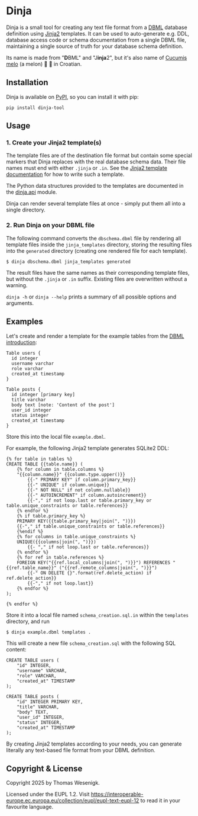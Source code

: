 # Dinja

Dinja is a small tool for creating any text file format from a [DBML](https://dbml.dbdiagram.io/home/)
database definition using [Jinja2](https://jinja.palletsprojects.com/en/stable/) templates. It can
be used to auto-generate e.g. DDL, database access code or schema documentation from a single DBML
file, maintaining a single source of truth for your database schema definition.

Its name is made from "**D**BML" and "J**inja**2", but it's also name of
[Cucumis melo](https://en.wikipedia.org/wiki/Cucumis_melo) (a melon) 🍈 🍉 in Croatian.

## Installation

Dinja is available on [PyPI](https://pypi.org/project/dinja-tool/), so you can install it with pip:

```
pip install dinja-tool
```

## Usage

### 1. Create your Jinja2 template(s)

The template files are of the destination file format but contain some special markers that Dinja
replaces with the real database schema data. Their file names must end with either `.jinja` or
`.in`. See the [Jinja2 template documentation](https://jinja.palletsprojects.com/en/stable/templates/)
for how to write such a template.

The Python data structures provided to the templates are documented in the
[dinja.api](https://codeberg.org/Aardjon/dinja/src/branch/main/src/dinja/api.py) module.

Dinja can render several template files at once - simply put them all into a single directory.

### 2. Run Dinja on your DBML file

The following command converts the `dbschema.dbml` file by rendering all template files inside the
`jinja_templates` directory, storing the resulting files into the `generated` directory (creating
one rendered file for each template).

```
$ dinja dbschema.dbml jinja_templates generated
```

The result files have the same names as their corresponding template files, but without the `.jinja`
or `.in` suffix. Existing files are overwritten without a warning.

`dinja -h` or `dinja --help` prints a summary of all possible options and arguments.

## Examples

Let's create and render a template for the example tables from the
[DBML introduction](https://dbml.dbdiagram.io/home/):

```dbml
Table users {
  id integer
  username varchar
  role varchar
  created_at timestamp
}

Table posts {
  id integer [primary key]
  title varchar
  body text [note: 'Content of the post']
  user_id integer
  status integer
  created_at timestamp
}
```

Store this into the local file `example.dbml`.

For example, the following Jinja2 template generates SQLite2 DDL:

```
{% for table in tables %}
CREATE TABLE {{table.name}} (
    {% for column in table.columns %}
    "{{column.name}}" {{column.type.upper()}}
        {{-" PRIMARY KEY" if column.primary_key}}
        {{-" UNIQUE" if column.unique}}
        {{-" NOT NULL" if not column.nullable}}
        {{-" AUTOINCREMENT" if column.autoincrement}}
        {{-"," if not loop.last or table.primary_key or table.unique_constraints or table.references}}
    {% endfor %}
    {% if table.primary_key %}
    PRIMARY KEY({{table.primary_key|join(", ")}})
    {{-"," if table.unique_constraints or table.references}}
    {%endif %}
    {% for columns in table.unique_constraints %}
    UNIQUE({{columns|join(", ")}})
        {{- "," if not loop.last or table.references}}
    {% endfor %}
    {% for ref in table.references %}
    FOREIGN KEY("{{ref.local_columns|join(", ")}}") REFERENCES "{{ref.table_name}}" ("{{ref.remote_columns|join(", ")}}")
        {{-" ON DELETE {}".format(ref.delete_action) if ref.delete_action}}
        {{-"," if not loop.last}}
    {% endfor %}
);

{% endfor %}

```

Store it into a local file named `schema_creation.sql.in` within the `templates` directory, and run

```
$ dinja example.dbml templates .
```

This will create a new file `schema_creation.sql` with the following SQL content:

```
CREATE TABLE users (
    "id" INTEGER,
    "username" VARCHAR,
    "role" VARCHAR,
    "created_at" TIMESTAMP
);

CREATE TABLE posts (
    "id" INTEGER PRIMARY KEY,
    "title" VARCHAR,
    "body" TEXT,
    "user_id" INTEGER,
    "status" INTEGER,
    "created_at" TIMESTAMP
);
```

By creating Jinja2 templates according to your needs, you can generate literally any text-based file
format from your DBML definition.


## Copyright & License

Copyright 2025 by Thomas Wesenigk.

Licensed under the EUPL 1.2. Visit https://interoperable-europe.ec.europa.eu/collection/eupl/eupl-text-eupl-12
to read it in your favourite language.
